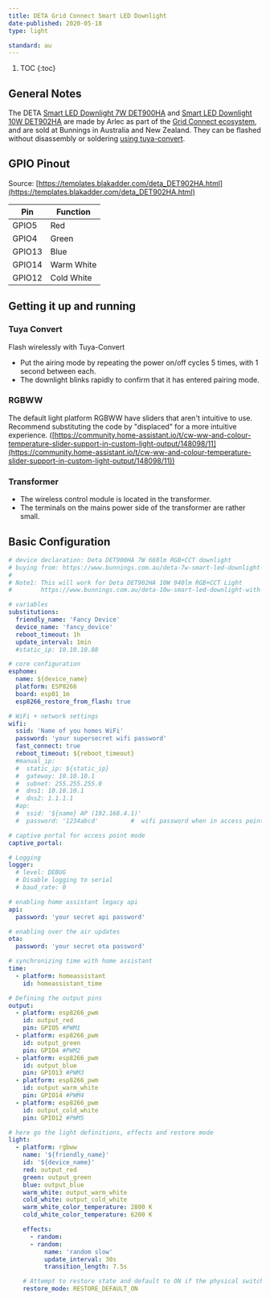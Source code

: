 ```yaml
---
title: DETA Grid Connect Smart LED Downlight
date-published: 2020-05-18
type: light

standard: au
---
```


1. TOC
{:toc}

## General Notes

The DETA [Smart LED Downlight 7W DET900HA](https://www.bunnings.com.au/deta-7w-smart-led-downlight-with-grid-connect_p0102572) and [Smart LED Downlight 10W DET902HA](https://www.bunnings.com.au/deta-10w-smart-led-downlight-with-grid-connect_p0102573) are made by Arlec as part of the [Grid Connect ecosystem](https://grid-connect.com.au/), and are sold at Bunnings in Australia and New Zealand.  They can be flashed without disassembly or soldering [using tuya-convert](#tuya-convert).

## GPIO Pinout
Source: [https://templates.blakadder.com/deta_DET902HA.html](https://templates.blakadder.com/deta_DET902HA.html)

| Pin     | Function               |
|---------|------------------------|
| GPIO5   | Red                    |
| GPIO4   | Green                  |
| GPIO13  | Blue                   |
| GPIO14  | Warm White             |
| GPIO12  | Cold White             |

## Getting it up and running

### Tuya Convert

Flash wirelessly with Tuya-Convert
- Put the airing mode by repeating the power on/off cycles 5 times, with 1 second between each.
- The downlight blinks rapidly to confirm that it has entered pairing mode.

### RGBWW
The default light platform RGBWW have sliders that aren't intuitive to use.  Recommend substituting the code by "displaced" for a more intuitive experience.
([https://community.home-assistant.io/t/cw-ww-and-colour-temperature-slider-support-in-custom-light-output/148098/11](https://community.home-assistant.io/t/cw-ww-and-colour-temperature-slider-support-in-custom-light-output/148098/11))

### Transformer
 - The wireless control module is located in the transformer.  
 - The terminals on the mains power side of the transformer are rather small.


## Basic Configuration

```yaml
# device declaration: Deta DET900HA 7W 660lm RGB+CCT downlight
# buying from: https://www.bunnings.com.au/deta-7w-smart-led-downlight-with-grid-connect_p0102572
#
# Note1: This will work for Deta DET902HA 10W 940lm RGB+CCT Light
#        https://www.bunnings.com.au/deta-10w-smart-led-downlight-with-grid-connect_p0102573

# variables
substitutions:
  friendly_name: 'Fancy Device'
  device_name: 'fancy_device'
  reboot_timeout: 1h
  update_interval: 1min
  #static_ip: 10.10.10.88

# core configuration
esphome:
  name: ${device_name}
  platform: ESP8266
  board: esp01_1m
  esp8266_restore_from_flash: true

# WiFi + network settings
wifi:
  ssid: 'Name of you homes WiFi'
  password: 'your supersecret wifi password'
  fast_connect: true
  reboot_timeout: ${reboot_timeout}
  #manual_ip:
  #  static_ip: ${static_ip}
  #  gateway: 10.10.10.1
  #  subnet: 255.255.255.0
  #  dns1: 10.10.10.1
  #  dns2: 1.1.1.1
  #ap:
  #  ssid: '${name} AP (192.168.4.1)'
  #  password: '1234abcd'         #  wifi password when in access point mode. Leave '' for no password.

# captive portal for access point mode
captive_portal:

# Logging
logger:
  # level: DEBUG
  # Disable logging to serial
  # baud_rate: 0

# enabling home assistant legacy api
api:
  password: 'your secret api password'

# enabling over the air updates
ota:
  password: 'your secret ota password'

# synchronizing time with home assistant
time:
  - platform: homeassistant
    id: homeassistant_time

# Defining the output pins
output:
  - platform: esp8266_pwm
    id: output_red
    pin: GPIO5 #PWM1
  - platform: esp8266_pwm
    id: output_green
    pin: GPIO4 #PWM2
  - platform: esp8266_pwm
    id: output_blue
    pin: GPIO13 #PWM3
  - platform: esp8266_pwm
    id: output_warm_white
    pin: GPIO14 #PWM4
  - platform: esp8266_pwm
    id: output_cold_white
    pin: GPIO12 #PWM5

# here go the light definitions, effects and restore mode
light:
  - platform: rgbww
    name: '${friendly_name}'
    id: '${device_name}'
    red: output_red
    green: output_green
    blue: output_blue
    warm_white: output_warm_white
    cold_white: output_cold_white
    warm_white_color_temperature: 2800 K
    cold_white_color_temperature: 6200 K

    effects:
      - random:
      - random:
          name: 'random slow'
          update_interval: 30s
          transition_length: 7.5s

    # Attempt to restore state and default to ON if the physical switch is actuated.
    restore_mode: RESTORE_DEFAULT_ON

```
